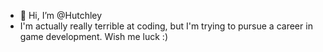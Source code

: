 - 👋 Hi, I’m @Hutchley
- I'm actually really terrible at coding, but I'm trying to pursue a career in game development. Wish me luck :)

<!---
Hutchley/Hutchley is a ✨ special ✨ repository because its `README.md` (this file) appears on your GitHub profile.
You can click the Preview link to take a look at your changes.
--->
